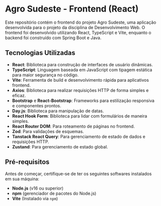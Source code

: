 # Agro Sudeste - Frontend (React)

Este repositório contém o frontend do projeto Agro Sudeste, uma aplicação desenvolvida para o projeto da disciplina de Desenvolvimento Web. O frontend foi desenvolvido utilizando React, TypeScript e Vite, enquanto o backend foi construído com Spring Boot e Java.

## Tecnologias Utilizadas
- **React**: Biblioteca para construção de interfaces de usuário dinâmicas.
- **TypeScript**: Linguagem baseada em JavaScript com tipagem estática para maior segurança no código.
- **Vite**: Ferramenta de build e desenvolvimento rápida para aplicativos frontend.
- **Axios**: Biblioteca para realizar requisições HTTP de forma simples e eficaz.
- **Bootstrap** e **React-Bootstrap**: Frameworks para estilização responsiva e componentes prontos.
- **Day.js**: Biblioteca para manipulação de datas.
- **React Hook Form**: Biblioteca para lidar com formulários de maneira simples.
- **React Router DOM**: Para roteamento de páginas no frontend.
- **Zod**: Para validações de esquemas.
- **Tanstack React Query**: Para gerenciamento de estado de dados e requisições HTTP.
- **Zustand**: Para gerenciamento de estado global.

## Pré-requisitos
Antes de começar, certifique-se de ter os seguintes softwares instalados em sua máquina:

- **Node.js** (v16 ou superior)
- **npm** (gerenciador de pacotes do Node.js)
- **Vite** (Instalado via `npm`)
